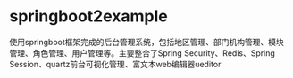# springboot2example
使用springboot框架完成的后台管理系统，包括地区管理、部门机构管理、模块管理、角色管理、用户管理等。主要整合了Spring Security、Redis、Spring Session、quartz前台可视化管理、富文本web编辑器ueditor
